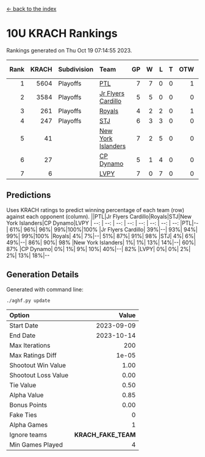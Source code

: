 [<- back to the index](readme.md)
# 10U KRACH Rankings
Rankings generated on Thu Oct 19 07:14:55 2023.

Rank|KRACH|Subdivision|Team|GP|W|L|T|OTW|OTL|SoS|Exp Wins|Win Diff
---:|---:|:---|:---|---:|---:|---:|---:|---:|---:|---:|---:|---:
1|5604|Playoffs|[PTL](https://gamesheetstats.com/seasons/3663/teams/140791/schedule)|7|7|0|0|1|0|110|7.8|-0.0
2|3584|Playoffs|[Jr Flyers Cardillo](https://gamesheetstats.com/seasons/3663/teams/140794/schedule)|5|5|0|0|0|0|95|5.9|0.0
3|261|Playoffs|[Royals](https://gamesheetstats.com/seasons/3663/teams/140796/schedule)|4|2|2|0|1|0|1853|2.9|0.0
4|247|Playoffs|[STJ](https://gamesheetstats.com/seasons/3663/teams/140792/schedule)|6|3|3|0|0|0|2125|3.9|0.0
5|41||[New York Islanders](https://gamesheetstats.com/seasons/3663/teams/140793/schedule)|7|2|5|0|0|1|1915|2.9|0.0
6|27||[CP Dynamo](https://gamesheetstats.com/seasons/3663/teams/140795/schedule)|5|1|4|0|0|1|1058|1.9|0.0
7|6||[LVPY](https://gamesheetstats.com/seasons/3663/teams/140790/schedule)|7|0|7|0|0|0|1642|0.9|0.0

## Predictions
Uses KRACH ratings to predict winning percentage of each team (row) against each opponent (column).
||PTL|Jr Flyers Cardillo|Royals|STJ|New York Islanders|CP Dynamo|LVPY
| --: | --: | --: | --: | --: | --: | --: | --: 
|PTL|--| 61%| 96%| 96%| 99%|100%|100%
|Jr Flyers Cardillo| 39%|--| 93%| 94%| 99%| 99%|100%
|Royals|  4%|  7%|--| 51%| 87%| 91%| 98%
|STJ|  4%|  6%| 49%|--| 86%| 90%| 98%
|New York Islanders|  1%|  1%| 13%| 14%|--| 60%| 87%
|CP Dynamo|  0%|  1%|  9%| 10%| 40%|--| 82%
|LVPY|  0%|  0%|  2%|  2%| 13%| 18%|--

## Generation Details

Generated with command line:
```
./aghf.py update
```

| Option | Value |
| :----- | ----: |
| Start Date | 2023-09-09 |
| End Date | 2023-10-14 |
| Max Iterations | 200 |
| Max Ratings Diff | 1e-05 |
| Shootout Win Value | 1.00 |
| Shootout Loss Value | 0.00 |
| Tie Value | 0.50 |
| Alpha Value | 0.85 |
| Bonus Points | 0.00 |
| Fake Ties | 0 |
| Alpha Games | 1 |
| Ignore teams | __KRACH_FAKE_TEAM__ |
| Min Games Played | 4 |

